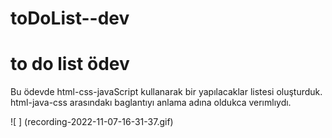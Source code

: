 # toDoList--dev
<h1> to do list ödev</h1>
Bu ödevde html-css-javaScript kullanarak bir yapılacaklar listesi oluşturduk.
html-java-css arasındakı baglantıyı anlama adına oldukca verımlıydı.

![ ] (recording-2022-11-07-16-31-37.gif)
